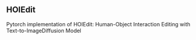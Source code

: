 ## HOIEdit

Pytorch implementation of HOIEdit: Human-Object Interaction Editing with Text-to-ImageDiffusion Model